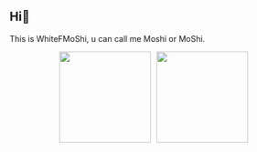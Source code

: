 ## Hi👋
This is WhiteFMoShi, u can call me Moshi or MoShi.

<div style="display: flex; flex-direction: row; gap: 10px; justify-content: center; align-items: flex-start;">
  <img src="https://github-readme-stats.vercel.app/api?username=WhiteFMoShi&theme=ambient_gradient" style="height: 160px; width: auto;" />
  <img src="https://github-readme-stats.vercel.app/api/top-langs/?username=WhiteFMoShi&layout=donut&theme=ambient_gradient" style="height: 160px; width: auto;" />
</div>


<!--
**WhiteFMoShi/WhiteFMoShi** is a ✨ _special_ ✨ repository because its `README.md` (this file) appears on your GitHub profile.

Here are some ideas to get you started:

- 🔭 I’m currently working on ...
- 🌱 I’m currently learning ...
- 👯 I’m looking to collaborate on ...
- 🤔 I’m looking for help with ...
- 💬 Ask me about ...
- 📫 How to reach me: ...
- 😄 Pronouns: ...
- ⚡ Fun fact: ...
-->
